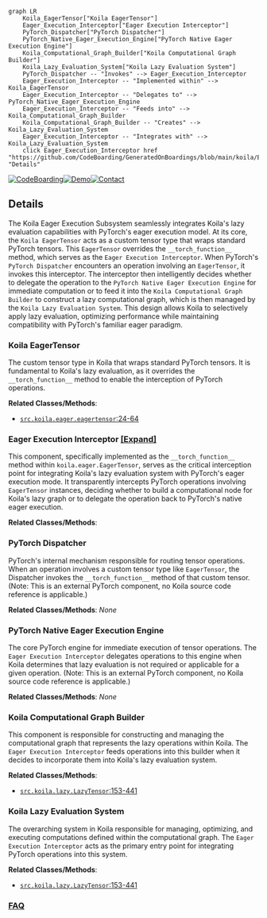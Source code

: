 ```mermaid
graph LR
    Koila_EagerTensor["Koila EagerTensor"]
    Eager_Execution_Interceptor["Eager Execution Interceptor"]
    PyTorch_Dispatcher["PyTorch Dispatcher"]
    PyTorch_Native_Eager_Execution_Engine["PyTorch Native Eager Execution Engine"]
    Koila_Computational_Graph_Builder["Koila Computational Graph Builder"]
    Koila_Lazy_Evaluation_System["Koila Lazy Evaluation System"]
    PyTorch_Dispatcher -- "Invokes" --> Eager_Execution_Interceptor
    Eager_Execution_Interceptor -- "Implemented within" --> Koila_EagerTensor
    Eager_Execution_Interceptor -- "Delegates to" --> PyTorch_Native_Eager_Execution_Engine
    Eager_Execution_Interceptor -- "Feeds into" --> Koila_Computational_Graph_Builder
    Koila_Computational_Graph_Builder -- "Creates" --> Koila_Lazy_Evaluation_System
    Eager_Execution_Interceptor -- "Integrates with" --> Koila_Lazy_Evaluation_System
    click Eager_Execution_Interceptor href "https://github.com/CodeBoarding/GeneratedOnBoardings/blob/main/koila/Eager_Execution_Interceptor.md" "Details"
```

[![CodeBoarding](https://img.shields.io/badge/Generated%20by-CodeBoarding-9cf?style=flat-square)](https://github.com/CodeBoarding/GeneratedOnBoardings)[![Demo](https://img.shields.io/badge/Try%20our-Demo-blue?style=flat-square)](https://www.codeboarding.org/demo)[![Contact](https://img.shields.io/badge/Contact%20us%20-%20contact@codeboarding.org-lightgrey?style=flat-square)](mailto:contact@codeboarding.org)

## Details

The Koila Eager Execution Subsystem seamlessly integrates Koila's lazy evaluation capabilities with PyTorch's eager execution model. At its core, the `Koila EagerTensor` acts as a custom tensor type that wraps standard PyTorch tensors. This `EagerTensor` overrides the `__torch_function__` method, which serves as the `Eager Execution Interceptor`. When PyTorch's `PyTorch Dispatcher` encounters an operation involving an `EagerTensor`, it invokes this interceptor. The interceptor then intelligently decides whether to delegate the operation to the `PyTorch Native Eager Execution Engine` for immediate computation or to feed it into the `Koila Computational Graph Builder` to construct a lazy computational graph, which is then managed by the `Koila Lazy Evaluation System`. This design allows Koila to selectively apply lazy evaluation, optimizing performance while maintaining compatibility with PyTorch's familiar eager paradigm.

### Koila EagerTensor
The custom tensor type in Koila that wraps standard PyTorch tensors. It is fundamental to Koila's lazy evaluation, as it overrides the `__torch_function__` method to enable the interception of PyTorch operations.


**Related Classes/Methods**:

- <a href="https://github.com/rentruewang/koila/blob/main/src/koila/eager.py#L24-L64" target="_blank" rel="noopener noreferrer">`src.koila.eager.eagertensor`:24-64</a>


### Eager Execution Interceptor [[Expand]](./Eager_Execution_Interceptor.md)
This component, specifically implemented as the `__torch_function__` method within `koila.eager.EagerTensor`, serves as the critical interception point for integrating Koila's lazy evaluation system with PyTorch's eager execution mode. It transparently intercepts PyTorch operations involving `EagerTensor` instances, deciding whether to build a computational node for Koila's lazy graph or to delegate the operation back to PyTorch's native eager execution.


**Related Classes/Methods**:



### PyTorch Dispatcher
PyTorch's internal mechanism responsible for routing tensor operations. When an operation involves a custom tensor type like `EagerTensor`, the Dispatcher invokes the `__torch_function__` method of that custom tensor. (Note: This is an external PyTorch component, no Koila source code reference is applicable.)


**Related Classes/Methods**: _None_

### PyTorch Native Eager Execution Engine
The core PyTorch engine for immediate execution of tensor operations. The `Eager Execution Interceptor` delegates operations to this engine when Koila determines that lazy evaluation is not required or applicable for a given operation. (Note: This is an external PyTorch component, no Koila source code reference is applicable.)


**Related Classes/Methods**: _None_

### Koila Computational Graph Builder
This component is responsible for constructing and managing the computational graph that represents the lazy operations within Koila. The `Eager Execution Interceptor` feeds operations into this builder when it decides to incorporate them into Koila's lazy evaluation system.


**Related Classes/Methods**:

- <a href="https://github.com/rentruewang/koila/blob/main/src/koila/lazy.py#L153-L441" target="_blank" rel="noopener noreferrer">`src.koila.lazy.LazyTensor`:153-441</a>


### Koila Lazy Evaluation System
The overarching system in Koila responsible for managing, optimizing, and executing computations defined within the computational graph. The `Eager Execution Interceptor` acts as the primary entry point for integrating PyTorch operations into this system.


**Related Classes/Methods**:

- <a href="https://github.com/rentruewang/koila/blob/main/src/koila/lazy.py#L153-L441" target="_blank" rel="noopener noreferrer">`src.koila.lazy.LazyTensor`:153-441</a>




### [FAQ](https://github.com/CodeBoarding/GeneratedOnBoardings/tree/main?tab=readme-ov-file#faq)